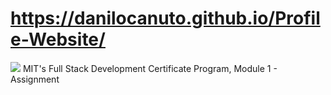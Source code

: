 # https://danilocanuto.github.io/Profile-Website/
<file src="input.html"/>
<img src="./1615826424211.png">
MIT's Full Stack Development Certificate Program, Module 1 - Assignment
